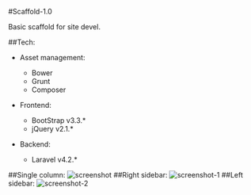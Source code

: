 #Scaffold-1.0

Basic scaffold for site devel.

##Tech:

- Asset management: 
  - Bower 
  - Grunt 
  - Composer

- Frontend:
  - BootStrap v3.3.*
  - jQuery v2.1.*

- Backend: 
  - Laravel v4.2.*

##Single column:
![screenshot](https://cloud.githubusercontent.com/assets/10945208/6241731/bd98a1ce-b6e7-11e4-8d76-0a3a7a52e7e2.png)
##Right sidebar:
![screenshot-1](https://cloud.githubusercontent.com/assets/10945208/6241732/bf87620e-b6e7-11e4-9962-81bfde9de831.png)
##Left sidebar:
![screenshot-2](https://cloud.githubusercontent.com/assets/10945208/6241733/c1298ce0-b6e7-11e4-88f9-ae047d40f76e.png)




